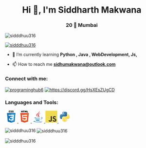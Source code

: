<h1 align="center">Hi 👋, I'm Siddharth Makwana</h1>
<h3 align="center">20 📍 Mumbai</h3>

<p align="left"> <img src="https://komarev.com/ghpvc/?username=sidddhuu316&label=Profile%20views&color=0e75b6&style=flat" alt="sidddhuu316" /> </p>

<p align="left"> <a href="https://github.com/ryo-ma/github-profile-trophy"><img src="https://github-profile-trophy.vercel.app/?username=sidddhuu316" alt="sidddhuu316" /></a> </p>

- 🌱 I’m currently learning **Python , Java , WebDevelopment, Js,**

- 📫 How to reach me **sidhumakwana@outlook.com**

<h3 align="left">Connect with me:</h3>
<p align="left">
<a href="https://instagram.com/programinghub6" target="blank"><img align="center" src="https://raw.githubusercontent.com/rahuldkjain/github-profile-readme-generator/master/src/images/icons/Social/instagram.svg" alt="programinghub6" height="30" width="40" /></a>
<a href="https://discord.gg/https://discord.gg/HsXEsZUgCD" target="blank"><img align="center" src="https://raw.githubusercontent.com/rahuldkjain/github-profile-readme-generator/master/src/images/icons/Social/discord.svg" alt="https://discord.gg/HsXEsZUgCD" height="30" width="40" /></a>
</p>

<h3 align="left">Languages and Tools:</h3>
<p align="left"> <a href="https://www.w3schools.com/css/" target="_blank" rel="noreferrer"> <img src="https://raw.githubusercontent.com/devicons/devicon/master/icons/css3/css3-original-wordmark.svg" alt="css3" width="40" height="40"/> </a> <a href="https://www.w3.org/html/" target="_blank" rel="noreferrer"> <img src="https://raw.githubusercontent.com/devicons/devicon/master/icons/html5/html5-original-wordmark.svg" alt="html5" width="40" height="40"/> </a> <a href="https://www.java.com" target="_blank" rel="noreferrer"> <img src="https://raw.githubusercontent.com/devicons/devicon/master/icons/java/java-original.svg" alt="java" width="40" height="40"/> </a> <a href="https://developer.mozilla.org/en-US/docs/Web/JavaScript" target="_blank" rel="noreferrer"> <img src="https://raw.githubusercontent.com/devicons/devicon/master/icons/javascript/javascript-original.svg" alt="javascript" width="40" height="40"/> </a> <a href="https://www.python.org" target="_blank" rel="noreferrer"> <img src="https://raw.githubusercontent.com/devicons/devicon/master/icons/python/python-original.svg" alt="python" width="40" height="40"/> </a> </p>

<p><img align="left" src="https://github-readme-stats.vercel.app/api/top-langs?username=sidddhuu316&show_icons=true&locale=en&layout=compact" alt="sidddhuu316" /></p>

<p>&nbsp;<img align="center" src="https://github-readme-stats.vercel.app/api?username=sidddhuu316&show_icons=true&locale=en" alt="sidddhuu316" /></p>

<p><img align="center" src="https://github-readme-streak-stats.herokuapp.com/?user=sidddhuu316&" alt="sidddhuu316" /></p>
